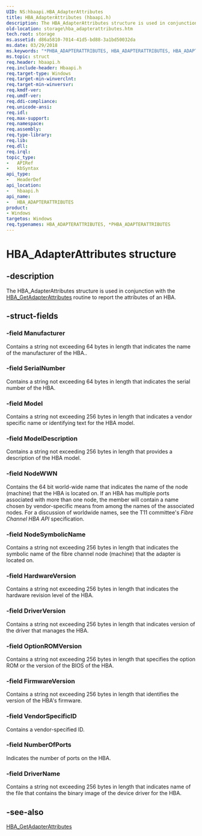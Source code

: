 ```yaml
---
UID: NS:hbaapi.HBA_AdapterAttributes
title: HBA_AdapterAttributes (hbaapi.h)
description: The HBA_AdapterAttributes structure is used in conjunction with the HBA_GetAdapterAttributes routine to report the attributes of an HBA.
old-location: storage\hba_adapterattributes.htm
tech.root: storage
ms.assetid: d86a5810-7014-41d5-bd88-3a1bd50032da
ms.date: 03/29/2018
ms.keywords: "*PHBA_ADAPTERATTRIBUTES, HBA_ADAPTERATTRIBUTES, HBA_ADAPTERATTRIBUTES structure [Storage Devices], HBA_AdapterAttributes, HBA_AdapterAttributes structure [Storage Devices], PHBA_ADAPTERATTRIBUTES, PHBA_ADAPTERATTRIBUTES structure pointer [Storage Devices], hbaapi/HBA_AdapterAttributes, hbaapi/PHBA_ADAPTERATTRIBUTES, storage.hba_adapterattributes, structs-Fibre_364bd5e8-0276-425b-a1f9-9659aabecd19.xml"
ms.topic: struct
req.header: hbaapi.h
req.include-header: Hbaapi.h
req.target-type: Windows
req.target-min-winverclnt: 
req.target-min-winversvr: 
req.kmdf-ver: 
req.umdf-ver: 
req.ddi-compliance: 
req.unicode-ansi: 
req.idl: 
req.max-support: 
req.namespace: 
req.assembly: 
req.type-library: 
req.lib: 
req.dll: 
req.irql: 
topic_type:
-	APIRef
-	kbSyntax
api_type:
-	HeaderDef
api_location:
-	hbaapi.h
api_name:
-	HBA_ADAPTERATTRIBUTES
product:
- Windows
targetos: Windows
req.typenames: HBA_ADAPTERATTRIBUTES, *PHBA_ADAPTERATTRIBUTES
---
```


# HBA_AdapterAttributes structure


## -description


The HBA_AdapterAttributes structure is used in conjunction with the <a href="https://msdn.microsoft.com/library/windows/hardware/ff556078">HBA_GetAdapterAttributes</a> routine to report the attributes of an HBA.


## -struct-fields




### -field Manufacturer

Contains a string not exceeding 64 bytes in length that indicates the name of the manufacturer of the HBA..


### -field SerialNumber

Contains a string not exceeding 64 bytes in length that indicates the serial number of the HBA. 


### -field Model

Contains a string not exceeding 256 bytes in length that indicates a vendor specific name or identifying text for the HBA model.  


### -field ModelDescription

Contains a string not exceeding 256 bytes in length that provides a description of the HBA model.


### -field NodeWWN

Contains the 64 bit world-wide name that indicates the name of the node (machine) that the HBA is located on. If an HBA has multiple ports associated with more than one node, the member will contain a name chosen by vendor-specific means from among the names of the associated nodes. For a discussion of worldwide names, see the T11 committee's <i>Fibre Channel HBA API</i> specification.


### -field NodeSymbolicName

Contains a string not exceeding 256 bytes in length that indicates the symbolic name of the fibre channel node (machine) that the adapter is located on. 


### -field HardwareVersion

Contains a string not exceeding 256 bytes in length that indicates the hardware revision level of the HBA.


### -field DriverVersion

Contains a string not exceeding 256 bytes in length that indicates version of the driver that manages the HBA.


### -field OptionROMVersion

Contains a string not exceeding 256 bytes in length that specifies the option ROM or the version of the BIOS of the HBA. 


### -field FirmwareVersion

Contains a string not exceeding 256 bytes in length that identifies the version of the HBA's firmware.


### -field VendorSpecificID

Contains a vendor-specified ID. 


### -field NumberOfPorts

Indicates the number of ports on the HBA. 


### -field DriverName

Contains a string not exceeding 256 bytes in length that indicates name of the file that contains the binary image of the device driver for the HBA. 


## -see-also




<a href="https://msdn.microsoft.com/library/windows/hardware/ff556078">HBA_GetAdapterAttributes</a>
 

 

